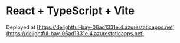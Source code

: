 # React + TypeScript + Vite

Deployed at [https://delightful-bay-06ad1331e.4.azurestaticapps.net](https://delightful-bay-06ad1331e.4.azurestaticapps.net)

